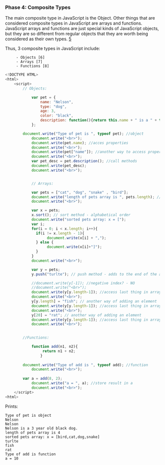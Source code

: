 ### Phase 4: Composite Types

The main composite type in JavaScript is the Object. Other things that 
are considered composite types in JavaScript are arrays and functions. 
JavaScript arrays and functions are just special kinds of JavaScript 
objects, but they are so different from regular objects that they are 
worth being considered as their own types. [5] 

Thus, 3 composite types in JavaScript include:

         - Objects [6]
         - Arrays [7]
         - Functions [8]

```js
<!DOCTYPE HTML>
<html>
	<script>
		// Objects:

    		var pet = {
        	    name: "Nelson",
        	    type: "dog",
        	    age: 3,
        	    color: "black",
        	    description: function(){return this.name + " is a " + this.age + " year old " + this.color + " " + this.type + ".";}
    		};

   		document.write("Type of pet is ", typeof pet); //object
    		document.write("<br>");
    		document.write(pet.name); //acces properties
    		document.write("<br>");
    		document.write(pet["name"]); //another way to access properties
    		document.write("<br>");
    		var pet_desc = pet.description(); //call methods
    		document.write(pet_desc);
    		document.write("<br>");


    		// Arrays:

    		var pets = ["cat", "dog", "snake" , "bird"];
    		document.write("length of pets array is ", pets.length); //length property
    		document.write("<br>");

    		var x = pets;
    		x.sort(); // sort method - alphabetical order
    		document.write("sorted pets array: x = [");
    		var i;
    		for(i = 0; i < x.length; i++){
		      if(i != x.length - 1){
		      	   document.write(x[i] + ",");
		      } else {
		      	   document.write(x[i]+"]");
		      }
    		}
    		document.write("<br>");

    		var y = pets;
    		y.push("turlte"); // push method - adds to the end of the array

    		//document.write(y[-1]); //negative index? - NO
    		//document.write("<br>");
    		document.write(y[y.length-1]); //access last thing in array
    		document.write("<br>");
    		y[y.length] = "fish"; // another way of adding an element
    		document.write(y[y.length-1]); //access last thing in array
    		document.write("<br>");
    		y[20] = "rat"; // another way of adding an element
    		document.write(y[y.length-1]); //access last thing in array
    		document.write("<br>");
    

		//Functions:

    		function add(n1, n2){
         		 return n1 + n2;
    	        }
    
		document.write("Type of add is ", typeof add); //function
    		document.write("<br>");
  
		var a = add(8, 2);
    		document.write("a = ", a); //store result in a
    		document.write("<br>");
	</script>
<html>

```

Prints:
	
	Type of pet is object
	Nelson
	Nelson
	Nelson is a 3 year old black dog.
	length of pets array is 4
	sorted pets array: x = [bird,cat,dog,snake]
	turlte
	fish
	rat
	Type of add is function
	a = 10

   [5]: http://www.yaldex.com/javascript_tutorial_2/LiB0023.html
   [6]: http://www.w3schools.com/js/js_objects.asp
   [7]: http://www.w3schools.com/js/js_arrays.asp
   [8]: http://www.w3schools.com/js/js_functions.asp